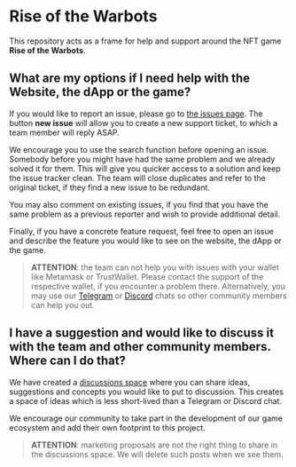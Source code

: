 # Rise of the Warbots

This repository acts as a frame for help and support around the NFT game **Rise of the Warbots**.

## What are my options if I need help with the Website, the dApp or the game?

If you would like to report an issue, please go to [the issues page](https://github.com/rise-of-the-warbots/support/issues).
The button **new issue** will allow you to create a new support ticket, to which a team member will reply ASAP.

We encourage you to use the search function before opening an issue. Somebody before you might have had the same problem and we already solved it for them.
This will give you quicker access to a solution and keep the issue tracker clean. The team will close duplicates and refer to the original ticket, if they find a new issue to be redundant.

You may also comment on existing issues, if you find that you have the same problem as a previous reporter and wish to provide additional detail.

Finally, if you have a concrete feature request, feel free to open an issue and describe the feature you would like to see on the website, the dApp or the game.

> **ATTENTION**: the team can not help you with issues with your wallet like Metamask or TrustWallet. Please contact the support of the respective wallet, if you encounter a problem there. Alternatively, you may use our [Telegram](https://t.me/WarbotsOfficial) or [Discord](https://discord.gg/RQDyKAY) chats so other community members can help you out.

## I have a suggestion and would like to discuss it with the team and other community members. Where can I do that?

We have created a [discussions space](https://github.com/rise-of-the-warbots/support/discussions) where you can share ideas, suggestions and concepts you would like to put to discussion. This creates a space of ideas which is less short-lived than a Telegram or Discord chat.

We encourage our community to take part in the development of our game ecosystem and add their own footprint to this project.

> **ATTENTION**: marketing proposals are not the right thing to share in the discussions space. We will delete such posts when we see them.
